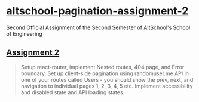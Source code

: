 # <u>altschool-pagination-assignment-2</u>

Second Official Assignment of the Second Semester of AltSchool's School of Engineering

## <u>Assignment 2</u>
> Setup react-router, implement Nested routes, 404 page, and Error boundary. Set up client-side pagination using randomuser.me API in one of your routes called Users - you should show the prev, next, and navigation to individual pages 1, 2, 3, 4, 5 etc. Implement accessibility and disabled state and API loading states.
